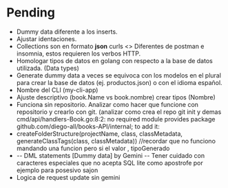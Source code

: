 # Pending

- Dummy data diferente a los inserts.
- Ajustar identaciones.
- Collections son en formato **json** curls <> Diferentes de postman e insomnia, estos requieren los verbos HTTP.
- Homologar tipos de datos en golang con respecto a la base de datos utilizada. (Data types)
- Generate dummy data a veces se equivoca con los modelos en el plural para crear la base de datos (ej. productos.json) o con el idioma español.
- Nombre del CLI (my-cli-app)
- Ajuste descriptivo (book.Name vs book.nombre) crear tipos (Nombre)
- Funciona sin repositorio. Analizar como hacer que funcione con repositorio y crearlo con git. (analizar como crea el repo git init y demas
    cmd/api/handlers-Book.go:8:2: no required module provides package github.com/diego-all/books-API/internal; to add it:
- createFolderStructure(projectName, class, classMetadata, generateClassTags(class, classMetadata)) //recordar que no funciono mandando una funcion pero si el valor , tipoGenerado
- -- DML statements [Dummy data] by Gemini
-- Tener cuidado con caracteres especiales que no acepta SQL lite como apostrofe por ejemplo para posesivo sajon
- Logica de request update sin gemini
